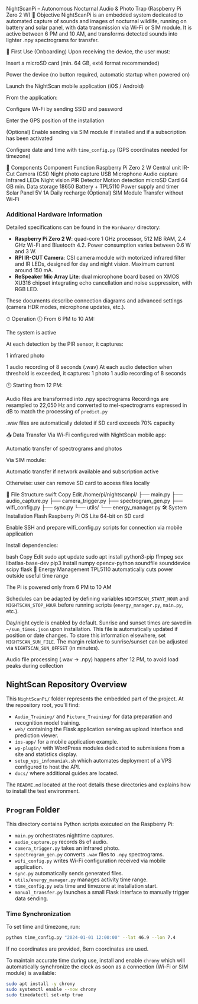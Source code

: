 NightScanPi – Autonomous Nocturnal Audio & Photo Trap (Raspberry Pi Zero 2 W)
🎯 Objective
NightScanPi is an embedded system dedicated to automated capture of sounds and images of nocturnal wildlife, running on battery and solar panel, with data transmission via Wi-Fi or SIM module. It is active between 6 PM and 10 AM, and transforms detected sounds into lighter .npy spectrograms for transfer.

🧭 First Use (Onboarding)
Upon receiving the device, the user must:

Insert a microSD card (min. 64 GB, ext4 format recommended)

Power the device (no button required, automatic startup when powered on)

Launch the NightScan mobile application (iOS / Android)

From the application:

Configure Wi-Fi by sending SSID and password

Enter the GPS position of the installation

(Optional) Enable sending via SIM module if installed and if a subscription has been activated

Configure date and time with `time_config.py` (GPS coordinates needed for timezone)

🧩 Components
Component	Function
Raspberry Pi Zero 2 W	Central unit
IR-Cut Camera (CSI)	Night photo capture
USB Microphone	Audio capture
Infrared LEDs	Night vision
PIR Detector	Motion detection
microSD Card 64 GB min.	Data storage
18650 Battery + TPL5110	Power supply and timer
Solar Panel 5V 1A	Daily recharge
(Optional) SIM Module	Transfer without Wi-Fi
### Additional Hardware Information

Detailed specifications can be found in the `Hardware/` directory:

- **Raspberry Pi Zero 2 W**: quad-core 1 GHz processor, 512 MB RAM, 2.4 GHz Wi-Fi and Bluetooth 4.2. Power consumption varies between 0.6 W and 3 W.
- **RPI IR-CUT Camera**: CSI camera module with motorized infrared filter and IR LEDs, designed for day and night vision. Maximum current around 150 mA.
- **ReSpeaker Mic Array Lite**: dual microphone board based on XMOS XU316 chipset integrating echo cancellation and noise suppression, with RGB LED.

These documents describe connection diagrams and advanced settings (camera HDR modes, microphone updates, etc.).

⏱ Operation
🕕 From 6 PM to 10 AM:

The system is active

At each detection by the PIR sensor, it captures:

1 infrared photo

1 audio recording of 8 seconds (.wav)
At each audio detection when threshold is exceeded, it captures:
1 photo 
1 audio recording of 8 seconds

🕛 Starting from 12 PM:

Audio files are transformed into .npy spectrograms
Recordings are resampled to 22,050 Hz and converted to
mel-spectrograms expressed in dB to match the processing of
`predict.py`

.wav files are automatically deleted if SD card exceeds 70% capacity

📤 Data Transfer
Via Wi-Fi configured with NightScan mobile app:

Automatic transfer of spectrograms and photos

Via SIM module:

Automatic transfer if network available and subscription active

Otherwise: user can remove SD card to access files locally

📁 File Structure
swift
Copy
Edit
/home/pi/nightscanpi/
├── main.py
├── audio_capture.py
├── camera_trigger.py
├── spectrogram_gen.py
├── wifi_config.py
├── sync.py
└── utils/
    └── energy_manager.py
🛠 System Installation
Flash Raspberry Pi OS Lite 64-bit on SD card

Enable SSH and prepare wifi_config.py scripts for connection via mobile application

Install dependencies:

bash
Copy
Edit
sudo apt update
sudo apt install python3-pip ffmpeg sox libatlas-base-dev
pip3 install numpy opencv-python soundfile sounddevice scipy flask
🔌 Energy Management
TPL5110 automatically cuts power outside useful time range

The Pi is powered only from 6 PM to 10 AM

Schedules can be adapted by defining variables
`NIGHTSCAN_START_HOUR` and `NIGHTSCAN_STOP_HOUR` before running scripts
(`energy_manager.py`, `main.py`, etc.).

Day/night cycle is enabled by default. Sunrise and sunset times
are saved in `~/sun_times.json` upon installation. This file is
automatically updated if position or date changes. To store this
information elsewhere, set `NIGHTSCAN_SUN_FILE`. The margin relative to
sunrise/sunset can be adjusted via `NIGHTSCAN_SUN_OFFSET` (in minutes).

Audio file processing (.wav → .npy) happens after 12 PM, to avoid load peaks during collection

## NightScan Repository Overview

This `NightScanPi/` folder represents the embedded part of the project. At the repository root, you'll find:
- `Audio_Training/` and `Picture_Training/` for data preparation and recognition model training.
- `web/` containing the Flask application serving as upload interface and prediction viewer.
- `ios-app/` for a mobile application example.
- `wp-plugin/` with WordPress modules dedicated to submissions from a site and statistics display.
- `setup_vps_infomaniak.sh` which automates deployment of a VPS configured to host the API.
- `docs/` where additional guides are located.

The `README.md` located at the root details these directories and explains how to install the test environment.

## `Program` Folder
This directory contains Python scripts executed on the Raspberry Pi:

- `main.py` orchestrates nighttime captures.
- `audio_capture.py` records 8s of audio.
- `camera_trigger.py` takes an infrared photo.
- `spectrogram_gen.py` converts `.wav` files to `.npy` spectrograms.
- `wifi_config.py` writes Wi-Fi configuration received via mobile application.
- `sync.py` automatically sends generated files.
- `utils/energy_manager.py` manages activity time range.
- `time_config.py` sets time and timezone at installation start.
- `manual_transfer.py` launches a small Flask interface to manually trigger data sending.

### Time Synchronization
To set time and timezone, run:
```bash
python time_config.py "2024-01-01 12:00:00" --lat 46.9 --lon 7.4
```
If no coordinates are provided, Bern coordinates are used.

To maintain accurate time during use, install and enable
`chrony` which will automatically synchronize the clock as soon as a connection
(Wi-Fi or SIM module) is available:

```bash
sudo apt install -y chrony
sudo systemctl enable --now chrony
sudo timedatectl set-ntp true
```